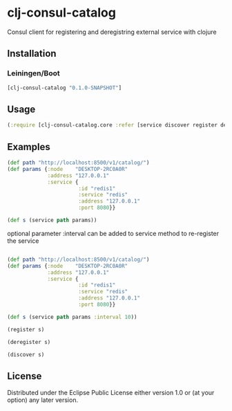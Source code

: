 # clj-consul-catalog

Consul client for registering and deregistring external service with clojure

## Installation

### Leiningen/Boot

```clojure
[clj-consul-catalog "0.1.0-SNAPSHOT"]
```

## Usage

```clojure
(:require [clj-consul-catalog.core :refer [service discover register deregister]])
```

## Examples


```clojure
(def path "http://localhost:8500/v1/catalog/")
(def params {:node    "DESKTOP-2RC0A0R"
             :address "127.0.0.1"
             :service {
                       :id "redis1"
                       :service "redis"
                       :address "127.0.0.1"
                       :port 8080}}

(def s (service path params))
```

optional parameter :interval <value> can be added to service method to re-register the service

```clojure

(def path "http://localhost:8500/v1/catalog/")
(def params {:node    "DESKTOP-2RC0A0R"
             :address "127.0.0.1"
             :service {
                       :id "redis1"
                       :service "redis"
                       :address "127.0.0.1"
                       :port 8080}}

(def s (service path params :interval 10))

```


```clojure
(register s)
```
```clojure
(deregister s)
```

```clojure
(discover s)
```




## License


Distributed under the Eclipse Public License either version 1.0 or (at
your option) any later version.
